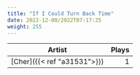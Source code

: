 ```yaml
---
title: "If I Could Turn Back Time"
date: 2022-12-08/2022T07:17:25
weight: 255
---
```




 Artist | Plays 
----- | -----:
[Cher]({{< ref "a31531">}}) | 1
